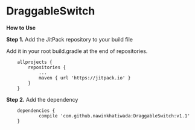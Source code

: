 # DraggableSwitch

**How to Use**

**Step 1.** Add the JitPack repository to your build file 

Add it in your root build.gradle at the end of repositories.
```
	allprojects {
		repositories {
			...
			maven { url 'https://jitpack.io' }
		}
	}
  ```
  
**Step 2.** Add the dependency
```
	dependencies {
	        compile 'com.github.nawinkhatiwada:DraggableSwitch:v1.1'
	}
```
